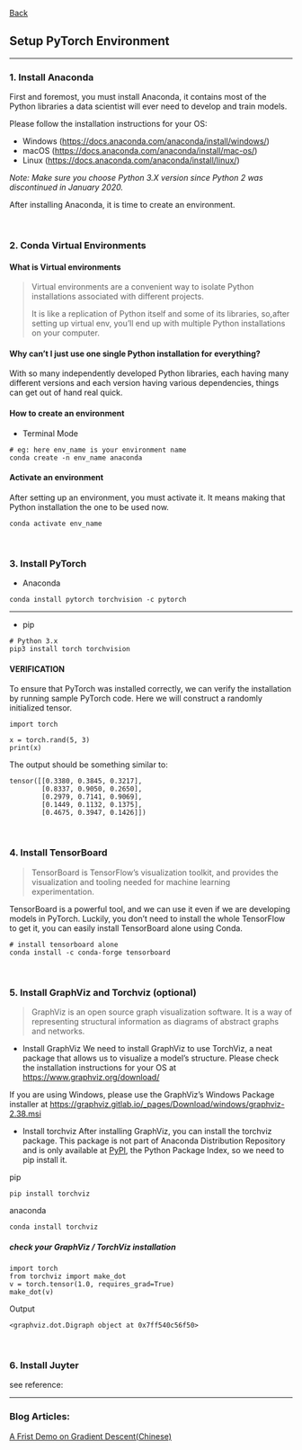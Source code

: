 [Back](README.md)

## Setup PyTorch Environment

<hr>

### 1. Install Anaconda

First and foremost, you must install Anaconda, it contains most of the Python libraries a data scientist will ever need to develop and train models.

Please follow the installation instructions for your OS:

- Windows (https://docs.anaconda.com/anaconda/install/windows/)
- macOS (https://docs.anaconda.com/anaconda/install/mac-os/)
- Linux (https://docs.anaconda.com/anaconda/install/linux/)

_Note: Make sure you choose Python 3.X version since Python 2 was discontinued in January 2020._

After installing Anaconda, it is time to create an environment.

&nbsp;

### 2. Conda Virtual Environments

#### What is Virtual environments

> Virtual environments are a convenient way to isolate Python installations associated with different projects.
>
> It is like a replication of Python itself and some of its libraries, so,after setting up virtual env, you’ll end up with multiple Python installations on your computer.

#### Why can’t I just use one single Python installation for everything?

With so many independently developed Python libraries, each having many different versions and each version having various dependencies, things can get out of hand real quick.

#### How to create an environment

- Terminal Mode

```
# eg: here env_name is your environment name
conda create -n env_name anaconda
```

#### Activate an environment

After setting up an environment, you must activate it.
It means making that Python installation the one to be used now.

```
conda activate env_name
```

&nbsp;

### 3. Install PyTorch

- Anaconda

```
conda install pytorch torchvision -c pytorch
```

<hr>

- pip

```
# Python 3.x
pip3 install torch torchvision
```

#### VERIFICATION

To ensure that PyTorch was installed correctly, we can verify the installation by running sample PyTorch code. Here we will construct a randomly initialized tensor.

```
import torch

x = torch.rand(5, 3)
print(x)
```

The output should be something similar to:

```
tensor([[0.3380, 0.3845, 0.3217],
        [0.8337, 0.9050, 0.2650],
        [0.2979, 0.7141, 0.9069],
        [0.1449, 0.1132, 0.1375],
        [0.4675, 0.3947, 0.1426]])
```

&nbsp;

### 4. Install TensorBoard

> TensorBoard is TensorFlow’s visualization toolkit, and provides the visualization and tooling needed for machine learning experimentation.

TensorBoard is a powerful tool, and we can use it even if we are developing models in PyTorch. Luckily, you don’t need to install the whole TensorFlow to get it, you can easily install TensorBoard alone using Conda.

```
# install tensorboard alone
conda install -c conda-forge tensorboard
```

&nbsp;

### 5. Install GraphViz and Torchviz (optional)

> GraphViz is an open source graph visualization software. It is a way of representing structural information as diagrams of abstract graphs and networks.

- Install GraphViz
  We need to install GraphViz to use TorchViz, a neat package that allows us to visualize a model’s structure. Please check the installation instructions for your OS at https://www.graphviz.org/download/

If you are using Windows, please use the GraphViz’s Windows Package installer at https://graphviz.gitlab.io/_pages/Download/windows/graphviz-2.38.msi

- Install torchviz
  After installing GraphViz, you can install the torchviz package. This package is not part of Anaconda Distribution Repository and is only available at [PyPI](https://pypi.org/), the Python Package Index, so we need to pip install it.

pip

```
pip install torchviz
```

anaconda

```
conda install torchviz
```

##### check your GraphViz / TorchViz installation

```
import torch
from torchviz import make_dot
v = torch.tensor(1.0, requires_grad=True)
make_dot(v)
```

Output

```
<graphviz.dot.Digraph object at 0x7ff540c56f50>
```

&nbsp;

### 6. Install Juyter

see reference:

<hr>

### Blog Articles:

[A Frist Demo on Gradient Descent(Chinese)](https://www.jianshu.com/p/d1398b690644)

